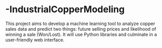 # -IndustrialCopperModeling
This project aims to develop a machine learning tool to analyze copper sales data and predict two things: future selling prices and likelihood of winning a sale (Won/Lost). It will use Python libraries and culminate in a user-friendly web interface.

